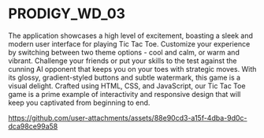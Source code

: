 # PRODIGY_WD_03
The application showcases a high level of excitement, boasting a sleek and modern user interface for playing Tic Tac Toe. Customize your experience by switching between two theme options - cool and calm, or warm and vibrant. Challenge your friends or put your skills to the test against the cunning AI opponent that keeps you on your toes with strategic moves. With its glossy, gradient-styled buttons and subtle watermark, this game is a visual delight. Crafted using HTML, CSS, and JavaScript, our Tic Tac Toe game is a prime example of interactivity and responsive design that will keep you captivated from beginning to end.


https://github.com/user-attachments/assets/88e90cd3-a15f-4dba-9d0c-dca98ce99a58

